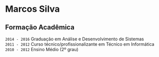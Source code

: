 # Marcos Silva

## Formação Acadêmica

``2014 - 2016`` Graduação em Análise e Desenvolvimento de Sistemas  
``2011 - 2012`` Curso técnico/profissionalizante em Técnico em Informática  
``2010 - 2012`` Ensino Médio (2º grau)

